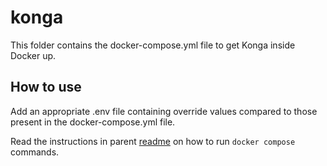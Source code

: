 # konga

This folder contains the docker-compose.yml file to get Konga inside Docker up.

## How to use

Add an appropriate .env file containing override values compared to those present in the docker-compose.yml file.

Read the instructions in parent [readme](../README.md#usage) on how to run `docker compose` commands.

